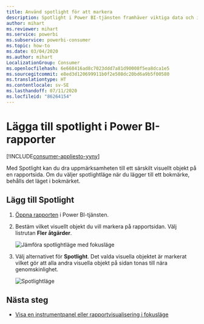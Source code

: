 ```yaml
---
title: Använd spotlight för att markera
description: Spotlight i Power BI-tjänsten framhäver viktiga data och insikter.
author: mihart
ms.reviewer: mihart
ms.service: powerbi
ms.subservice: powerbi-consumer
ms.topic: how-to
ms.date: 03/04/2020
ms.author: mihart
LocalizationGroup: Consumer
ms.openlocfilehash: 6e668416ad8c7023ddd7a81d90008f5ea8dca1e5
ms.sourcegitcommit: e8ed3d120699911b0f2e508dc20bd6a9b5f00580
ms.translationtype: HT
ms.contentlocale: sv-SE
ms.lasthandoff: 07/11/2020
ms.locfileid: "86264154"
---
```

# <a name="add-spotlights-to-power-bi-reports"></a>Lägga till spotlight i Power BI-rapporter

[!INCLUDE[consumer-appliesto-yyny](../includes/consumer-appliesto-yyny.md)]

Med Spotlight kan du dra uppmärksamheten till ett särskilt visuellt objekt på en rapportsida.  Om du väljer spotlightläge när du lägger till ett bokmärke, behålls det läget i bokmärket.

## <a name="add-a-spotlight"></a>Lägg till Spotlight

1. [Öppna rapporten](end-user-report-open.md) i Power BI-tjänsten.

2. Bestäm vilket visuellt objekt du vill markera på rapportsidan. Välj listrutan **Fler åtgärder**.  

    ![Jämföra spotlightläge med fokusläge](media/end-user-spotlight/power-bi-spotlight.png)

3. Välj alternativet för **Spotlight**. Det valda visuella objektet är markerat vilket gör att alla andra visuella objekt på sidan tonas till nära genomskinlighet. 

    ![Spotlightläge](media/end-user-spotlight/power-bi-spotlighted.png)



## <a name="next-steps"></a>Nästa steg

* [Visa en instrumentpanel eller rapportvisualisering i fokusläge](end-user-focus.md)

